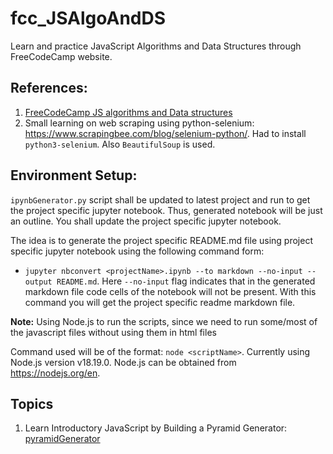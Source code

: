 # fcc_JSAlgoAndDS

Learn and practice JavaScript Algorithms and Data Structures through FreeCodeCamp website.

## References: 

1. [FreeCodeCamp JS algorithms and Data structures](https://www.freecodecamp.org/learn/javascript-algorithms-and-data-structures-v8/)
2. Small learning on web scraping using python-selenium: <https://www.scrapingbee.com/blog/selenium-python/>. Had to install `python3-selenium`. Also `BeautifulSoup` is used.


## Environment Setup:

`ipynbGenerator.py` script shall be updated to latest project and run to get the project specific jupyter notebook. Thus, generated notebook will be just an outline. You shall update the project specific jupyter notebook.

The idea is to generate the project specific README.md file using project specific jupyter notebook using the following command form:

- `jupyter nbconvert <projectName>.ipynb --to markdown --no-input --output README.md`. Here `--no-input` flag indicates that in the generated markdown file code cells of the notebook will not be present. With this command you will get the project specific readme markdown file.

**Note:** Using Node.js to run the scripts, since we need to run some/most of the javascript files without using them in html files

Command used will be of the format: `node <scriptName>`. Currently using Node.js version v18.19.0. Node.js can be obtained from <https://nodejs.org/en>.

## Topics
1. Learn Introductory JavaScript by Building a Pyramid Generator: [pyramidGenerator](./pyramidGenerator/) 